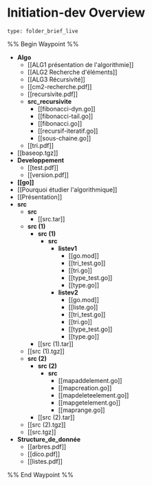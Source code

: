 # Initiation-dev Overview
 
```ccard
type: folder_brief_live
```
 
%% Begin Waypoint %%
- **Algo**
	- [[ALG1 présentation de l'algorithmie]]
	- [[ALG2 Recherche d'éléments]]
	- [[ALG3 Récursivité]]
	- [[cm2-recherche.pdf]]
	- [[recursivite.pdf]]
	- **src_recursivite**
		- [[fibonacci-dyn.go]]
		- [[fibonacci-tail.go]]
		- [[fibonacci.go]]
		- [[recursif-iteratif.go]]
		- [[sous-chaine.go]]
	- [[tri.pdf]]
- [[baseop.tgz]]
- **Developpement**
	- [[test.pdf]]
	- [[version.pdf]]
- **[[go]]**
- [[Pourquoi étudier l'algorithmique]]
- [[Présentation]]
- **src**
	- **src**
		- [[src.tar]]
	- **src (1)**
		- **src (1)**
			- **src**
				- **listev1**
					- [[go.mod]]
					- [[tri_test.go]]
					- [[tri.go]]
					- [[type_test.go]]
					- [[type.go]]
				- **listev2**
					- [[go.mod]]
					- [[liste.go]]
					- [[tri_test.go]]
					- [[tri.go]]
					- [[type_test.go]]
					- [[type.go]]
		- [[src (1).tar]]
	- [[src (1).tgz]]
	- **src (2)**
		- **src (2)**
			- **src**
				- [[mapaddelement.go]]
				- [[mapcreation.go]]
				- [[mapdeleteelement.go]]
				- [[mapgetelement.go]]
				- [[maprange.go]]
		- [[src (2).tar]]
	- [[src (2).tgz]]
	- [[src.tgz]]
- **Structure_de_donnée**
	- [[arbres.pdf]]
	- [[dico.pdf]]
	- [[listes.pdf]]

%% End Waypoint %%